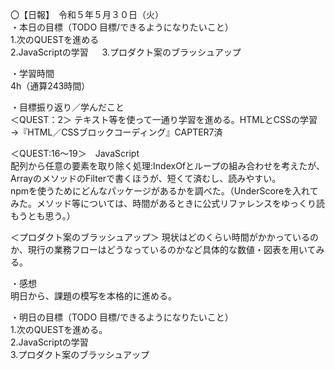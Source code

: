 〇【日報】　令和５年５月３０日（火）  
・本日の目標（TODO 目標/できるようになりたいこと）  
1.次のQUESTを進める  
2.JavaScriptの学習 　
3.プロダクト案のブラッシュアップ

・学習時間  
4h（通算243時間）  
  
・目標振り返り／学んだこと  
＜QUEST：2＞ 
テキスト等を使って一通り学習を進める。HTMLとCSSの学習→『HTML／CSSブロックコーディング』CAPTER7済  

＜QUEST:16～19＞　JavaScript  
配列から任意の要素を取り除く処理:IndexOfとループの組み合わせを考えたが、ArrayのメソッドのFilterで書くほうが、短くて済むし、読みやすい。  
npmを使うためにどんなパッケージがあるかを調べた。（UnderScoreを入れてみた。メソッド等については、時間があるときに公式リファレンスをゆっくり読もうとも思う。）  

＜プロダクト案のブラッシュアップ＞
現状はどのくらい時間がかかっているのか、現行の業務フローはどうなっているのかなど具体的な数値・図表を用いてみる。  

・感想  
明日から、課題の模写を本格的に進める。

・明日の目標（TODO 目標/できるようになりたいこと）  
1.次のQUESTを進める。  
2.JavaScriptの学習  
3.プロダクト案のブラッシュアップ

